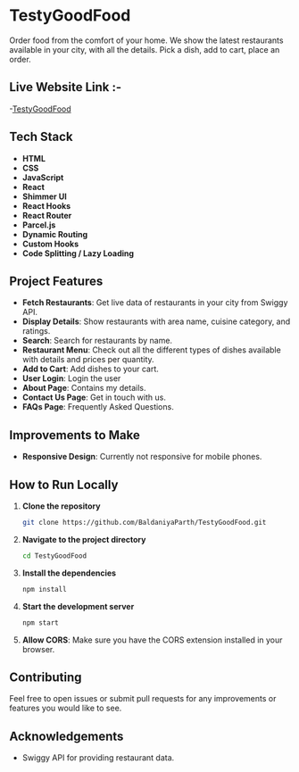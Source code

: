 # TestyGoodFood

Order food from the comfort of your home. We show the latest restaurants available in your city, with all the details. Pick a dish, add to cart, place an order.

## Live Website Link :-

-[TestyGoodFood](https://testygoodfood.onrender.com/)

## Tech Stack

- **HTML**
- **CSS**
- **JavaScript**
- **React**
- **Shimmer UI**
- **React Hooks**
- **React Router**
- **Parcel.js**
- **Dynamic Routing**
- **Custom Hooks**
- **Code Splitting / Lazy Loading**

## Project Features

- **Fetch Restaurants**: Get live data of restaurants in your city from Swiggy API.
- **Display Details**: Show restaurants with area name, cuisine category, and ratings.
- **Search**: Search for restaurants by name.
- **Restaurant Menu**: Check out all the different types of dishes available with details and prices per quantity.
- **Add to Cart**: Add dishes to your cart.
- **User Login**: Login the user
- **About Page**: Contains my details.
- **Contact Us Page**: Get in touch with us.
- **FAQs Page**: Frequently Asked Questions.

## Improvements to Make

- **Responsive Design**: Currently not responsive for mobile phones.

## How to Run Locally

1. **Clone the repository**
    ```bash
    git clone https://github.com/BaldaniyaParth/TestyGoodFood.git
    ```

2. **Navigate to the project directory**
    ```bash
    cd TestyGoodFood
    ```

3. **Install the dependencies**
    ```bash
    npm install
    ```

4. **Start the development server**
    ```bash
    npm start
    ```

5. **Allow CORS**: Make sure you have the CORS extension installed in your browser.

## Contributing

Feel free to open issues or submit pull requests for any improvements or features you would like to see.

## Acknowledgements

- Swiggy API for providing restaurant data.



